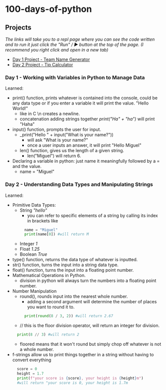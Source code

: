 # 100-days-of-python

## Projects
_The links will take you to a repl page where you can see the code written and to run it just click the "Run" / &#9654; button at the top of the page. (I recommend you right click and open in a new tab)_
- [Day 1 Project - Team Name Generator](https://repl.it/join/butaniba-rmdpalo)
- [Day 2 Project - Tip Calculator](https://repl.it/join/jkqjrpso-rmdpalo)

### Day 1 - Working with Variables in Python to Manage Data
Learned: 
- print() function, prints whatever is contained into the console, could be any data type or if you enter a variable it will print the value. "Hello World!" 
  - like in C \n creates a newline.
  - concatenation adding strings together _print("Ha" + "ha")_ will print "Haha"
- input() function, prompts the user for input.
  - _print("Hello " + input("What is your name?"))
    - will ask "What is your name?"
    - once a user inputs an answer, it will print "Hello Miguel"
  - len() function, gives us the length of a given string.
    - len("Miguel") will return 6.
- Declaring a variable in python: just name it meaningfully followed by a = and the value.
  - name = "Miguel"
### Day 2 - Understanding Data Types and Manipulating Strings
Learned:
- Primitive Data Types: 
  - String _"hello"_
    - you can refer to specific elements of a string by calling its index in brackets like 
    ```python  
      name = "Miguel"
      print(name[0]) #will return M
    ```
  - Integer _1_
  - Float _1.25_
  - Boolean _True_
- type() function, returns the data type of whatever is inputted.
- str() function, turns the input into a string data type.
- float() function, turns the input into a floating point number.
- Mathematical Operations in Python.
  - division in python will always turn the numbers into a floating point number.
- Number Manipulation
  - round(), rounds input into the nearest whole number.
    - adding a second argument will determine the number of places you want to round it to.
    ```python 
      print(round(8 / 3, 2)) #will return 2.67
    ```
   - // this is the floor division operator, will return an integer for division.
   ```python
     print(8 // 3) #will return 2
   ```
    - floored means that it won't round but simply chop off whatever is not a whole number.
- f-strings allow us to print things together in a string without having to convert everything
  ```python
    score = 0
    height = 1.7
    print(f"your score is {score}, your height is {height}m")
    #will return "your score is 0, your height is 1.7m
  ```
    
